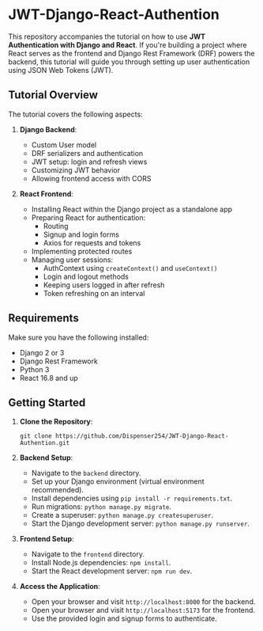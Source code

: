 # JWT-Django-React-Authention

This repository accompanies the tutorial on how to use **JWT Authentication with Django and React**. If you're building a project where React serves as the frontend and Django Rest Framework (DRF) powers the backend, this tutorial will guide you through setting up user authentication using JSON Web Tokens (JWT).

## Tutorial Overview

The tutorial covers the following aspects:

1. **Django Backend**:
    - Custom User model
    - DRF serializers and authentication
    - JWT setup: login and refresh views
    - Customizing JWT behavior
    - Allowing frontend access with CORS

2. **React Frontend**:
    - Installing React within the Django project as a standalone app
    - Preparing React for authentication:
        - Routing
        - Signup and login forms
        - Axios for requests and tokens
    - Implementing protected routes
    - Managing user sessions:
        - AuthContext using `createContext()` and `useContext()`
        - Login and logout methods
        - Keeping users logged in after refresh
        - Token refreshing on an interval

## Requirements

Make sure you have the following installed:

- Django 2 or 3
- Django Rest Framework
- Python 3
- React 16.8 and up

## Getting Started

1. **Clone the Repository**:
    ```
    git clone https://github.com/Dispenser254/JWT-Django-React-Authention.git
    ```

2. **Backend Setup**:
    - Navigate to the `backend` directory.
    - Set up your Django environment (virtual environment recommended).
    - Install dependencies using `pip install -r requirements.txt`.
    - Run migrations: `python manage.py migrate`.
    - Create a superuser: `python manage.py createsuperuser`.
    - Start the Django development server: `python manage.py runserver`.

3. **Frontend Setup**:
    - Navigate to the `frontend` directory.
    - Install Node.js dependencies: `npm install`.
    - Start the React development server: `npm run dev`.

4. **Access the Application**:
    - Open your browser and visit `http://localhost:8000` for the backend.
    - Open your browser and visit `http://localhost:5173` for the frontend.
    - Use the provided login and signup forms to authenticate.

